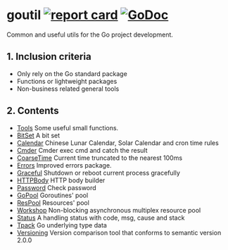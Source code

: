 # goutil [![report card](https://goreportcard.com/badge/github.com/hegeng1212/goutil?style=flat-square)](http://goreportcard.com/report/hegeng1212/goutil) [![GoDoc](https://img.shields.io/badge/godoc-reference-blue.svg?style=flat-square)](http://godoc.org/github.com/hegeng1212/goutil)

Common and useful utils for the Go project development.

## 1. Inclusion criteria

- Only rely on the Go standard package
- Functions or lightweight packages
- Non-business related general tools

## 2. Contents

- [Tools](#) Some useful small functions.
- [BitSet](bitset) A bit set
- [Calendar](calendar) Chinese Lunar Calendar, Solar Calendar and cron time rules
- [Cmder](cmder) Cmder exec cmd and catch the result
- [CoarseTime](coarsetime) Current time truncated to the nearest 100ms
- [Errors](errors) Improved errors package.
- [Graceful](graceful) Shutdown or reboot current process gracefully
- [HTTPBody](httpbody) HTTP body builder
- [Password](password) Check password
- [GoPool](pool) Goroutines' pool
- [ResPool](pool) Resources' pool
- [Workshop](pool) Non-blocking asynchronous multiplex resource pool
- [Status](status) A handling status with code, msg, cause and stack
- [Tpack](tpack) Go underlying type data
- [Versioning](versioning) Version comparison tool that conforms to semantic version 2.0.0
